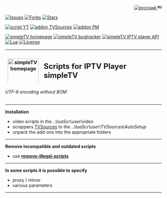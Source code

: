 <p align="right">
 <a title="русский" href="../../"><img src="../../../simpleTV-images/blob/master/ru.png?raw=true" alt="русский" /> </a><strong ><sup><sub>RU</sub></sup></strong>
</p>

[![Issues][badge-issues]][Issues]
[![Forks][badge-forks]][Forks]
[![Stars][badge-stars]][Stars]

[![script YT][badge-yt]][YT]
[![addon TVSources][badge-tvsources]][TVSources]
[![addon PM][badge-pm]][PM]

[![simpleTV homepage][badge-simpletvhomepage]][simpleTV homepage]
[![simpleTV bugtracker][badge-simpletvbugtracker]][simpleTV bugtracker]
[![simpleTV IPTV player API][badge-simpletvapi]][simpleTV API]
[![Lua][badge-lua]][Lua]
[![License][badge-license]][License]

<div class="table sectionedit1">
<table class="inline" style="height: 107px;" width="586">
<tbody>
<tr class="row0">
<th class="col0" ><a href="http://iptv.gen12.net/"><img class="media" src="https://raw.githubusercontent.com/Nexterr/simpleTV-images/master/logo_f2.png" title="simpleTV homepage" alt="simpleTV homepage" width="100px" /></a></th>
<th class="col1 rightalign" " colspan="3">
<h2 style="text-align: left;"><strong class="">Scripts for IPTV Player simpleTV</strong></h2><p>0.5.0 b12.7.5 (x32/x64 vlc 3.0.11)</p>
</th>
</tr>
</tbody>
</table>
</div>

###### UTF-8 encoding without BOM
---------------------------------------------
**Installation**
 - video scripts in the _..\luaScr\user\video_
 - scrappers [TVSources][TVSources] to the _..\luaScr\user\TVSources\AutoSetup_
 - unpack the add-ons into the appropriate folders
---------------------------------------------
**Remove incompatible and outdated scripts**
- use **[remove-illegal-scripts][remove]**
---------------------------------------------
**In some scripts it is possible to specify**
 - proxy / mirror
 - various parameters
---------------------------------------------
[Issues]: ../../issues "Issues"
[Forks]: ../../network/members "Forks"
[Stars]: ../../stargazers "Stars"
[YT]: ../../../simpleTV-script-YT "script YT"
[simpleTV API]: http://iptv.gen12.net/dokuwiki/doku.php?id=mantis:simpletv:api "simpleTV API"
[Lua]: https://www.lua.org/manual/5.1 "Lua 5.1"
[License]: ../../blob/master/LICENSE "License GPL 3.0"
[remove]: ../../tree/master/addons/remove-illegal-scripts "remove ilegal scripts"
[TVSources]: http://iptv.gen12.net/bugtracker/view.php?id=1614 "addon TVSources"
[PM]: http://iptv.gen12.net/bugtracker/view.php?id=1485 "addon Password Manager"
[simpleTV homepage]: http://iptv.gen12.net "simpleTV homepage"
[simpleTV bugtracker]: http://iptv.gen12.net/bugtracker "simpleTV bugtracker"
[RU]: ../../ "русский"

[badge-issues]: https://img.shields.io/github/issues-raw/Nexterr/simpleTV-scripts?color=%232b2b2b "Open issues"
[badge-forks]: https://img.shields.io/github/forks/Nexterr/simpleTV-scripts?color=%232b2b2b "Forks"
[badge-stars]: https://img.shields.io/github/stars/Nexterr/simpleTV-scripts?color=%232b2b2b "Stars"
[badge-yt]: https://img.shields.io/badge/script-YT-%232b2b2b?style=flat-square "script YT"
[badge-simpletvapi]: https://img.shields.io/badge/simpleTV-Lua%20API-%232b2b2b?style=flat-square "simpleTV Lua API"
[badge-lua]: https://img.shields.io/badge/Lua-5.1-%232b2b2b?style=flat-square "Lua 5.1"
[badge-license]: https://img.shields.io/badge/License-GPL%203.0-%232b2b2b?style=flat-square "License GPL 3.0"
[badge-tvsources]: https://img.shields.io/badge/addon-TVSources-%232b2b2b?style=flat-square "addon TVSources"
[badge-pm]: https://img.shields.io/badge/addon-Password%20Manager-%232b2b2b?style=flat-square "addon Password Manager"
[badge-simpletvhomepage]: https://img.shields.io/badge/simpleTV-homepage-%232b2b2b?style=flat-square "simpleTV homepage"
[badge-simpletvbugtracker]: https://img.shields.io/badge/simpleTV-bugtracker-%232b2b2b?style=flat-square "simpleTV bugtracker"

